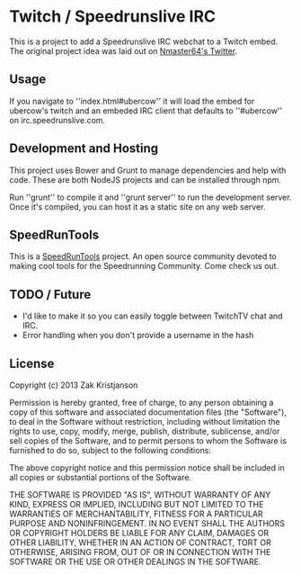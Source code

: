# Twitch / Speedrunslive IRC
This is a project to add a Speedrunslive IRC webchat to a Twitch embed.
The original project idea was laid out on [Nmaster64's Twitter](https://twitter.com/Nmaster64/status/379347530716549120).

## Usage
If you navigate to ''index.html#ubercow'' it will load the embed for ubercow's
twitch and an embeded IRC client that defaults to ''#ubercow'' on irc.speedrunslive.com.

## Development and Hosting
This project uses Bower and Grunt to manage dependencies and help with code. These
are both NodeJS projects and can be installed through npm.

Run ''grunt'' to compile it and ''grunt server'' to run the development server.
Once it's compiled, you can host it as a static site on any web server.


## SpeedRunTools
This is a [SpeedRunTools](http://www.speedruntools.com) project. An open source community
devoted to making cool tools for the Speedrunning Community. Come check us out.

## TODO / Future
- I'd like to make it so you can easily toggle between TwitchTV chat and IRC.
- Error handling when you don't provide a username in the hash

## License
Copyright (c) 2013 Zak Kristjanson

Permission is hereby granted, free of charge, to any person obtaining a copy
of this software and associated documentation files (the "Software"), to deal
in the Software without restriction, including without limitation the rights
to use, copy, modify, merge, publish, distribute, sublicense, and/or sell
copies of the Software, and to permit persons to whom the Software is
furnished to do so, subject to the following conditions:

The above copyright notice and this permission notice shall be included in
all copies or substantial portions of the Software.

THE SOFTWARE IS PROVIDED "AS IS", WITHOUT WARRANTY OF ANY KIND, EXPRESS OR
IMPLIED, INCLUDING BUT NOT LIMITED TO THE WARRANTIES OF MERCHANTABILITY,
FITNESS FOR A PARTICULAR PURPOSE AND NONINFRINGEMENT. IN NO EVENT SHALL THE
AUTHORS OR COPYRIGHT HOLDERS BE LIABLE FOR ANY CLAIM, DAMAGES OR OTHER
LIABILITY, WHETHER IN AN ACTION OF CONTRACT, TORT OR OTHERWISE, ARISING FROM,
OUT OF OR IN CONNECTION WITH THE SOFTWARE OR THE USE OR OTHER DEALINGS IN
THE SOFTWARE.